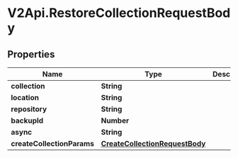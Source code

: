 # V2Api.RestoreCollectionRequestBody

## Properties

Name | Type | Description | Notes
------------ | ------------- | ------------- | -------------
**collection** | **String** |  | 
**location** | **String** |  | [optional] 
**repository** | **String** |  | [optional] 
**backupId** | **Number** |  | [optional] 
**async** | **String** |  | [optional] 
**createCollectionParams** | [**CreateCollectionRequestBody**](CreateCollectionRequestBody.md) |  | [optional] 


